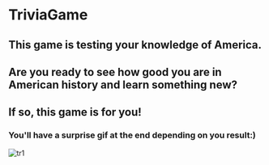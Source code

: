 # TriviaGame
## This game is testing your knowledge of America. 
## Are you ready to see how good you are in American history and learn something new? 
## If so, this game is for you!
### You'll have a surprise gif at the end depending on you result:)
![tr1](https://user-images.githubusercontent.com/45444261/70341374-6b7f2d80-1818-11ea-9eaf-67c6f3fd86ba.jpg)


